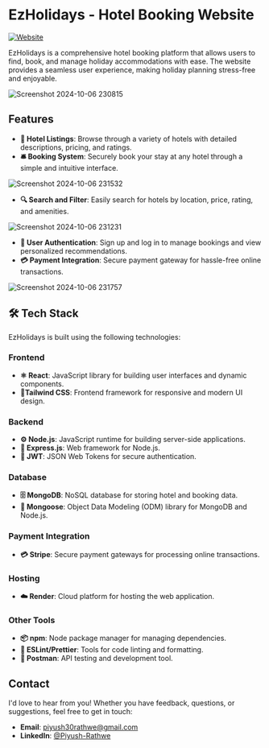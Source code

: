 # EzHolidays - Hotel Booking Website

[![Website](https://img.shields.io/badge/website-online-brightgreen)](https://ezholidays.up.railway.app/)

EzHolidays is a comprehensive hotel booking platform that allows users to find, book, and manage holiday accommodations with ease. The website provides a seamless user experience, making holiday planning stress-free and enjoyable.

![Screenshot 2024-10-06 230815](https://github.com/user-attachments/assets/0bc90ef8-0ab3-4a38-aad4-d5475097a20f)

## Features

- **🏨 Hotel Listings**: Browse through a variety of hotels with detailed descriptions, pricing, and ratings.
- **🛎️ Booking System**: Securely book your stay at any hotel through a simple and intuitive interface.

![Screenshot 2024-10-06 231532](https://github.com/user-attachments/assets/e945dda6-5a5d-4500-b1d9-4522ba5321c3)


- **🔍 Search and Filter**: Easily search for hotels by location, price, rating, and amenities.

![Screenshot 2024-10-06 231231](https://github.com/user-attachments/assets/be547ae2-4697-49e7-b1a5-1b54b7bf35bb)


- **🔐 User Authentication**: Sign up and log in to manage bookings and view personalized recommendations.
- **💳 Payment Integration**: Secure payment gateway for hassle-free online transactions.

![Screenshot 2024-10-06 231757](https://github.com/user-attachments/assets/075efd9f-10c6-4fdf-99e5-3b88e8ec5aa0)

## 🛠️ Tech Stack

EzHolidays is built using the following technologies:

### Frontend
- **⚛️ React**: JavaScript library for building user interfaces and dynamic components.
- **🎨Tailwind CSS**: Frontend framework for responsive and modern UI design.

### Backend
- **⚙️ Node.js**: JavaScript runtime for building server-side applications.
- **🚀 Express.js**: Web framework for Node.js.
- **🔐 JWT**: JSON Web Tokens for secure authentication.

### Database
- **🗄️ MongoDB**: NoSQL database for storing hotel and booking data.
- **🔄 Mongoose**: Object Data Modeling (ODM) library for MongoDB and Node.js.


### Payment Integration
- **💳 Stripe**: Secure payment gateways for processing online transactions.

### Hosting
- **☁️ Render**: Cloud platform for hosting the web application.

### Other Tools
- **📦 npm**: Node package manager for managing dependencies.
- **🔧 ESLint/Prettier**: Tools for code linting and formatting.
- **📝 Postman**: API testing and development tool.



## Contact

I'd love to hear from you! Whether you have feedback, questions, or suggestions, feel free to get in touch:

- **Email**: [piyush30rathwe@gmail.com](piyush30rathwe@gmail.com)
- **LinkedIn**: [@Piyush-Rathwe](https://www.linkedin.com/in/piyush-rathwe-11628b216/)
